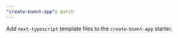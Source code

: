```yaml
---
"create-bsmnt-app": patch
---
```


Add `next-typescript` template files to the `create-bsmnt-app` starter.

